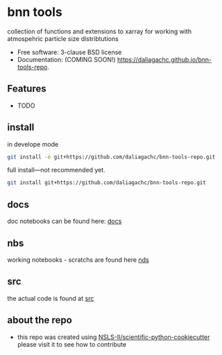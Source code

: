 # bnn tools

[comment]: <> (![image]&#40;https://img.shields.io/travis/daliagachc/bnn-tools-repo.svg&#41;)

[comment]: <> (        :target: https://travis-ci.org/daliagachc/bnn-tools-repo)

[comment]: <> (![image]&#40;https://img.shields.io/pypi/v/bnn-tools-repo.svg&#41;)

[comment]: <> (        :target: https://pypi.python.org/pypi/bnn-tools-repo)


collection of functions and extensions to xarray for working with atmospehric particle size distribtutions

* Free software: 3-clause BSD license
* Documentation: (COMING SOON!) https://daliagachc.github.io/bnn-tools-repo.

## Features

* TODO

## install 
in develope mode
```bash 
git install -e git+https://github.com/daliagachc/bnn-tools-repo.git
```

full install—not recommended yet. 
```bash 
git install git+https://github.com/daliagachc/bnn-tools-repo.git
```


## docs 
doc notebooks can be found here: [docs](./docs)

## nbs 
working notebooks - scratchs are found here [nds](./nbs)


## src 
the actual code is found at [src](./src)

## about the repo 
* this repo was created using
[NSLS-II/scientific-python-cookiecutter](https://github.com/NSLS-II/scientific-python-cookiecutter)  
please visit it to see how to contribute